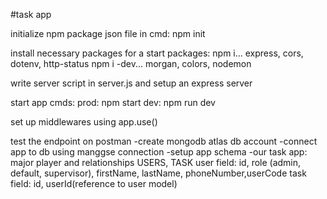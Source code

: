 #task app

initialize npm package json file in cmd: npm init

install necessary packages for a start packages:
npm i... express, cors, dotenv, http-status
npm i -dev... morgan, colors, nodemon

write server script in server.js and setup an express server

start app cmds: prod: npm start dev: npm run dev

set up middlewares using app.use()

test the endpoint on postman
-create mongodb atlas db account
-connect app to db using manggse connection
-setup app schema
-our task app: major player and relationships
USERS, TASK
user field: id, role (admin, default, supervisor), firstName, lastName, phoneNumber,userCode
task field: id, userId(reference to user model)
